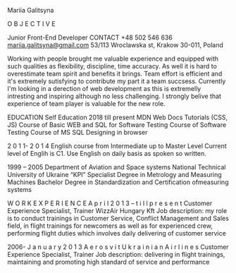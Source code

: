 
Mariia Galitsyna

O B J E C T I V E

Junior Front-End Developer
CONTACT
+48 502 546 636
mariia.galitsyna@gmail.com
53/113 Wroclawska st, Krakow 30-011, Poland

Working with people brought me valuable experience and equipped with such qualities as flexibility, discipline, time accuracy. As well it is hard to overestimate team spirit and benefits it brings. Team effort is efficient and it's extremely sutisfying to contribute my part it a team succsess. Currently I'm looking in a derection of web development as this is extremelly intresting and inspiring although no less challenging. I strongly belive that experience of team player is valuable for the new role. 

EDUCATION
Self Education 2018 till present
MDN Web Docs Tutorials (CSS, JS)
Course of Basic WEB and SQL for Software Testing
Course of Software Testing
Course of MS SQL
Designing in browser

2 0 1 1- 2 0 1 4
English course from Intermediate up to Master Level
Current level of Englih is C1. Use English on daily basis as spoken so written.

1999 – 2005
Department of Aviation and Space systems
National Technical University of Ukraine “KPI”
Specialist Degree in Metrology and Measuring Machines
Bachelor Degree in Standardization and Certification ofmeasuring systems

W O R K E X P E R I E N C E
A p r i l 2 0 1 3 – t i l l p r e s e n t 
Customer Experience Specialist, Trainer WizzAir Hungary Kft
Job description: my role is to conduct trainings in Customer Service, Conflict Management and Sales field, in flight trainings for newcomers as well as for experienced crew, performing flight duties which involves daily delivering of customer service 

2006- J a n u a r y 2 0 1 3
A e r o s v i t U k r a i n i a n A i r l i n e s 
Customer Experience Specialist, Trainer 
Job description: delivering in flight trainings, maintaining and promoting high standard of service and performance
